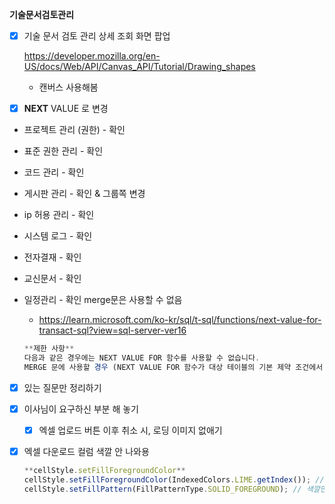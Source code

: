 **기술문서검토관리**

- [x]  기술 문서 검토 관리 상세 조회 화면 팝업
    
    https://developer.mozilla.org/en-US/docs/Web/API/Canvas_API/Tutorial/Drawing_shapes
    
    - 캔버스 사용해봄
- [x]  **NEXT** VALUE 로 변경
- 프로젝트 관리 (권한)  - 확인
- 표준 권한 관리 - 확인
- 코드 관리 - 확인
- 게시판 관리  - 확인 & 그룹쪽 변경
- ip 허용 관리  - 확인
- 시스템 로그  - 확인
- 전자결재 - 확인
- 교신문서 - 확인
- 일정관리 - 확인 merge문은 사용할 수 없음
    - https://learn.microsoft.com/ko-kr/sql/t-sql/functions/next-value-for-transact-sql?view=sql-server-ver16
    
    ```jsx
    **제한 사항**
    다음과 같은 경우에는 NEXT VALUE FOR 함수를 사용할 수 없습니다.
    MERGE 문에 사용할 경우 (NEXT VALUE FOR 함수가 대상 테이블의 기본 제약 조건에서 사용되는 경우를 제외하고, CREATE 문의 MERGE 문에는 기본값이 사용됩니다.)
    ```
    
- [x]  있는 질문만 정리하기
- [x]  이사님이 요구하신 부분 해 놓기
    - [x]  엑셀 업로드 버튼 이후 취소 시, 로딩 이미지 없애기
- [x]  엑셀 다운로드 컬럼 색깔 안 나와용
    
    ```jsx
    **cellStyle.setFillForegroundColor**
    cellStyle.setFillForegroundColor(IndexedColors.LIME.getIndex()); // 색깔
    cellStyle.setFillPattern(FillPatternType.SOLID_FOREGROUND); // 색깔만 줘서는 안 나온다. 패턴도 줘야 한다.
    ```
